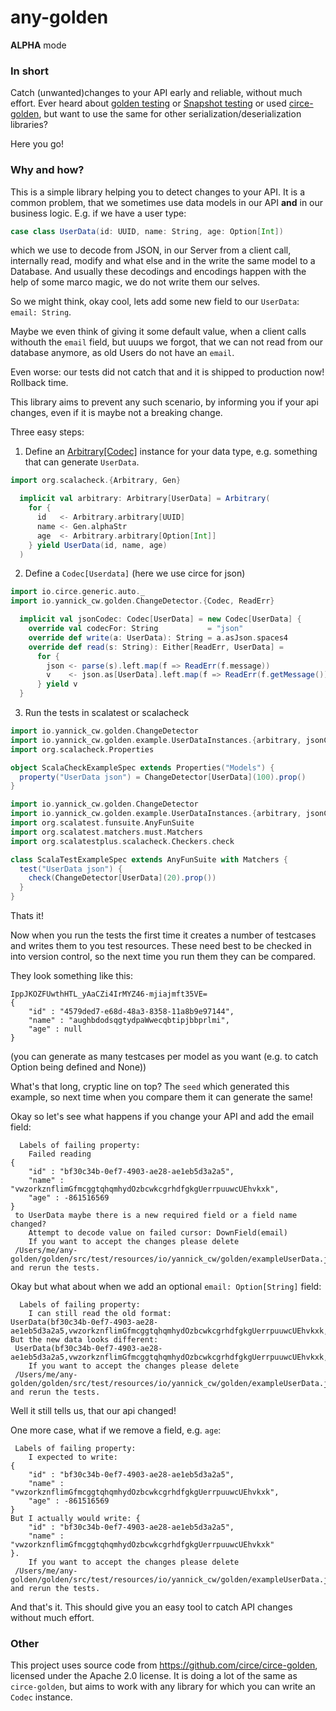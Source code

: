 # any-golden

**ALPHA** mode

### In short

Catch (unwanted)changes to your API early and reliable, without much effort.
Ever heard about [golden testing](https://ro-che.info/articles/2017-12-04-golden-tests) or [Snapshot testing](https://jestjs.io/docs/en/snapshot-testing)
or used [circe-golden](https://github.com/circe/circe-golden), but want to use the same for other serialization/deserialization libraries?

Here you go!

### Why and how?

This is a simple library helping you to detect changes to your API. It is a common problem, that we sometimes use data models 
in our API **and** in our business logic. E.g. if we have a user type:
```Scala
case class UserData(id: UUID, name: String, age: Option[Int])
```
which we use to decode from JSON, in our Server from a client call, internally read, modify and what else and in the write
the same model to a Database.
And usually these decodings and encodings happen with the help of some marco magic, we do not write them our selves.

So we might think, okay cool, lets add some new field to our `UserData`: `email: String`. 

Maybe we even think of giving it some default value, when a client calls withouth the `email` field, but uuups we
forgot, that we can not read from our database anymore, as old Users do not have an `email`.

Even worse: our tests did not catch that and it is shipped to production now! Rollback time.

This library aims to prevent any such scenario, by informing you if your api changes, even if it is maybe not a breaking change.

Three easy steps:

1. Define an [Arbitrary[Codec]](https://github.com/typelevel/scalacheck/blob/master/doc/UserGuide.md#the-arbitrary-generator) instance
for your data type, e.g. something that can generate `UserData`.
```Scala
import org.scalacheck.{Arbitrary, Gen}

  implicit val arbitrary: Arbitrary[UserData] = Arbitrary(
    for {
      id   <- Arbitrary.arbitrary[UUID]
      name <- Gen.alphaStr
      age  <- Arbitrary.arbitrary[Option[Int]]
    } yield UserData(id, name, age)
  )
```

2. Define a `Codec[Userdata]` (here we use circe for json)
```Scala
import io.circe.generic.auto._
import io.yannick_cw.golden.ChangeDetector.{Codec, ReadErr}

  implicit val jsonCodec: Codec[UserData] = new Codec[UserData] {
    override val codecFor: String           = "json"
    override def write(a: UserData): String = a.asJson.spaces4
    override def read(s: String): Either[ReadErr, UserData] =
      for {
        json <- parse(s).left.map(f => ReadErr(f.message))
        v    <- json.as[UserData].left.map(f => ReadErr(f.getMessage()))
      } yield v
  }
```

3. Run the tests in scalatest or scalacheck
```Scala
import io.yannick_cw.golden.ChangeDetector
import io.yannick_cw.golden.example.UserDataInstances.{arbitrary, jsonCodec}
import org.scalacheck.Properties

object ScalaCheckExampleSpec extends Properties("Models") {
  property("UserData json") = ChangeDetector[UserData](100).prop()
}
```

```Scala
import io.yannick_cw.golden.ChangeDetector
import io.yannick_cw.golden.example.UserDataInstances.{arbitrary, jsonCodec}
import org.scalatest.funsuite.AnyFunSuite
import org.scalatest.matchers.must.Matchers
import org.scalatestplus.scalacheck.Checkers.check

class ScalaTestExampleSpec extends AnyFunSuite with Matchers {
  test("UserData json") {
    check(ChangeDetector[UserData](20).prop())
  }
}
```

Thats it!

Now when you run the tests the first time it creates a number of testcases and writes them to you test resources.
These need best to be checked in into version control, so the next time you run them they can be compared.

They look something like this:
```
IppJKOZFUwthHTL_yAaCZi4IrMYZ46-mjiajmft35VE=
{
    "id" : "4579ded7-e68d-48a3-8358-11a8b9e97144",
    "name" : "aughbdodsqgtydpaWwecqbtipjbbprlmi",
    "age" : null
}
```
(you can generate as many testcases per model as you want (e.g. to catch Option being defined and None))

What's that long, cryptic line on top? The `seed` which generated this example, so next time when you compare them it can
generate the same!

Okay so let's see what happens if you change your API and add the email field:

```
  Labels of failing property:
    Failed reading 
{
    "id" : "bf30c34b-0ef7-4903-ae28-ae1eb5d3a2a5",
    "name" : "vwzorkznflimGfmcggtqhqmhydOzbcwkcgrhdfgkgUerrpuuwcUEhvkxk",
    "age" : -861516569
}
 to UserData maybe there is a new required field or a field name changed?
    Attempt to decode value on failed cursor: DownField(email)
    If you want to accept the changes please delete
 /Users/me/any-golden/golden/src/test/resources/io/yannick_cw/golden/exampleUserData.json and rerun the tests.
```

Okay but what about when we add an optional `email: Option[String]` field:

```
  Labels of failing property:
    I can still read the old format: 
UserData(bf30c34b-0ef7-4903-ae28-ae1eb5d3a2a5,vwzorkznflimGfmcggtqhqmhydOzbcwkcgrhdfgkgUerrpuuwcUEhvkxk,Some(-861516569),None)
But the new data looks different:
 UserData(bf30c34b-0ef7-4903-ae28-ae1eb5d3a2a5,vwzorkznflimGfmcggtqhqmhydOzbcwkcgrhdfgkgUerrpuuwcUEhvkxk,Some(-861516569),Some(email@mail.com))
    If you want to accept the changes please delete
 /Users/me/any-golden/golden/src/test/resources/io/yannick_cw/golden/exampleUserData.json and rerun the tests.
```

Well it still tells us, that our api changed!

One more case, what if we remove a field, e.g. `age`:

```
 Labels of failing property:
    I expected to write: 
{
    "id" : "bf30c34b-0ef7-4903-ae28-ae1eb5d3a2a5",
    "name" : "vwzorkznflimGfmcggtqhqmhydOzbcwkcgrhdfgkgUerrpuuwcUEhvkxk",
    "age" : -861516569
}
But I actually would write: {
    "id" : "bf30c34b-0ef7-4903-ae28-ae1eb5d3a2a5",
    "name" : "vwzorkznflimGfmcggtqhqmhydOzbcwkcgrhdfgkgUerrpuuwcUEhvkxk"
}.
    If you want to accept the changes please delete
 /Users/me/any-golden/golden/src/test/resources/io/yannick_cw/golden/exampleUserData.json and rerun the tests.
```

And that's it. This should give you an easy tool to catch API changes without much effort.

### Other
This project uses source code from https://github.com/circe/circe-golden, licensed under the Apache 2.0 license.
It is doing a lot of the same as `circe-golden`, but aims to work with any library for which you can write an `Codec` instance.
